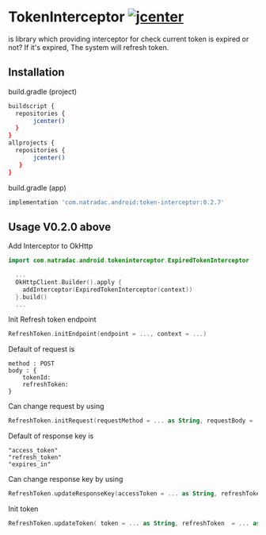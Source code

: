 # TokenInterceptor [![jcenter](https://api.bintray.com/packages/natradachairat/maven/token-interceptor/images/download.svg?version=0.2.7)](https://bintray.com/natradachairat/maven/token-interceptor/0.2.7/link)

is library which providing interceptor for check current token is expired or not? If it's expired, The system will refresh token.

## Installation

build.gradle (project)
```bash
buildscript {
  repositories {
       jcenter()
  }
}
allprojects {
  repositories {
       jcenter()
   }
}
```

build.gradle (app)
```bash
implementation 'com.natradac.android:token-interceptor:0.2.7'
```

## Usage V0.2.0 above

Add Interceptor to OkHttp
```kotlin
import com.natradac.android.tokeninterceptor.ExpiredTokenInterceptor

  ...
  OkHttpClient.Builder().apply {
    addInterceptor(ExpiredTokenInterceptor(context))
  }.build()
  ...

```

Init Refresh token endpoint
```kotlin
RefreshToken.initEndpoint(endpoint = ..., context = ...)
```

Default of request is
```
method : POST
body : {
    tokenId:
    refreshToken:
}
```
Can change request by using
```kotlin
RefreshToken.initRequest(requestMethod = ... as String, requestBody = ... as RequestBody?)
```

Default of response key is
```
"access_token"
"refresh_token"
"expires_in"
```
Can change response key by using
```kotlin
RefreshToken.updateResponseKey(accessToken = ... as String, refreshToken = ... as String, expiresIn = ... as String)
```

Init token
```kotlin
RefreshToken.updateToken( token = ... as String, refreshToken  = ... as String, expiresIn : ... as Long)
```

